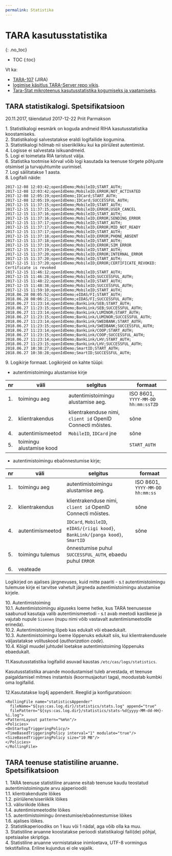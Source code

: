 ```yaml
---
permalink: Statistika
---
```


# TARA kasutusstatistika
{: .no_toc}

- TOC
{:toc}

Vt ka:
- [TARA-107](https://jira.ria.ee/browse/TARA-107) (JIRA)
- [logimise käsitlus TARA-Server repo vikis](https://github.com/e-gov/TARA-Server/wiki/Logimine). 
- [Tara-Stat mikroteenus kasutusstatistika kogumiseks ja vaatamiseks](https://e-gov.github.io/TARA-Stat/Dokumentatsioon). 

## TARA statistikalogi. Spetsifikatsioon

20\.11.2017, täiendatud 2017-12-22 Priit Parmakson

1\.	Statistikalogi eesmärk on koguda andmeid RIHA kasutusstatistika koostamiseks.<br>
2\.	Statistikalogi salvestatakse eraldi logifailide kogumina.<br>
3\.	Statistikalogi hõlmab nii siseriiklikku kui ka piiriülest autentimist.<br>
4\.	Logisse ei salvestata isikuandmeid.<br>
5\.	Logi ei toimetata RIA taristust välja.<br>
6\.	Statistika tootmise kõrval võib logi kasutada ka teenuse tõrgete põhjuste otsimisel ja turvajuhtumite uurimisel.<br>
7\.	Logi säilitatakse 1 aasta.<br>
8\.	Logifaili näide:

````
2017-12-08 12:03:42;openIdDemo;MobileID;START_AUTH;
2017-12-08 12:03:42;openIdDemo;MobileID;ERROR;NOT_ACTIVATED
2017-12-08 12:05:19;openIdDemo;IDCard;START_AUTH;
2017-12-08 12:05:19;openIdDemo;IDCard;SUCCESSFUL_AUTH;
2017-12-15 11:37:15;openIdDemo;MobileID;START_AUTH;
2017-12-15 11:37:15;openIdDemo;MobileID;ERROR;USER_CANCEL
2017-12-15 11:37:16;openIdDemo;MobileID;START_AUTH;
2017-12-15 11:37:16;openIdDemo;MobileID;ERROR;SENDING_ERROR
2017-12-15 11:37:17;openIdDemo;MobileID;START_AUTH;
2017-12-15 11:37:17;openIdDemo;MobileID;ERROR;MID_NOT_READY
2017-12-15 11:37:17;openIdDemo;MobileID;START_AUTH;
2017-12-15 11:37:18;openIdDemo;MobileID;ERROR;PHONE_ABSENT
2017-12-15 11:37:18;openIdDemo;MobileID;START_AUTH;
2017-12-15 11:37:19;openIdDemo;MobileID;ERROR;SIM_ERROR
2017-12-15 11:37:19;openIdDemo;MobileID;START_AUTH;
2017-12-15 11:37:20;openIdDemo;MobileID;ERROR;INTERNAL_ERROR
2017-12-15 11:37:20;openIdDemo;MobileID;START_AUTH;
2017-12-15 11:37:20;openIdDemo;MobileID;ERROR;CERTIFICATE_REVOKED: Certificate is revoked
2017-12-15 11:46:12;openIdDemo;MobileID;START_AUTH;
2017-12-15 11:46:28;openIdDemo;MobileID;SUCCESSFUL_AUTH;
2017-12-15 11:48:22;openIdDemo;MobileID;START_AUTH;
2017-12-15 11:48:38;openIdDemo;MobileID;SUCCESSFUL_AUTH;
2017-12-15 11:59:10;openIdDemo;MobileID;START_AUTH;
2018.06.28 08:05:52;openIdDemo;eIDAS/FI;START_AUTH;
2018.06.28 08:06:21;openIdDemo;eIDAS/FI;SUCCESSFUL_AUTH;
2018.06.27 11:23:14;openIdDemo;BankLink/SEB;START_AUTH;
2018.06.27 11:23:15;openIdDemo;BankLink/SEB;SUCCESSFUL_AUTH;
2018.06.27 11:23:14;openIdDemo;BankLink/LUMINOR;START_AUTH;
2018.06.27 11:23:15;openIdDemo;BankLink/LUMINOR;SUCCESSFUL_AUTH;
2018.06.27 11:23:14;openIdDemo;BankLink/SWEDBANK;START_AUTH;
2018.06.27 11:23:15;openIdDemo;BankLink/SWEDBANK;SUCCESSFUL_AUTH;
2018.06.27 11:23:14;openIdDemo;BankLink/COOP;START_AUTH;
2018.06.27 11:23:15;openIdDemo;BankLink/COOP;SUCCESSFUL_AUTH;
2018.06.27 11:23:14;openIdDemo;BankLink/LHV;START_AUTH;
2018.06.27 11:23:15;openIdDemo;BankLink/LHV;SUCCESSFUL_AUTH;
2018.06.27 10:38:27;openIdDemo;SmartID;START_AUTH;
2018.06.27 10:38:28;openIdDemo;SmartID;SUCCESSFUL_AUTH;
````

9\.	Logikirje formaat. Logikirjeid on kahte tüüpi:

- autentimistoimingu alustamise kirje

| nr	| väli |	selgitus	| formaat	|
|-----|------|------------|---------|
| 1.	| toimingu aeg	| autentimistoimingu alustamise aeg.	| ISO 8601, `YYYY-MM-DD hh:mm:ssTZD` |
| 2.	| klientrakendus	| klientrakenduse nimi, `client id` OpenID Connecti mõistes.	| sõne	|
| 4.	| autentimismeetod	| `MobileID`, `IDCard` jne	| sõne	|
| 5.  | toimingu alustamise kood |   | `START_AUTH` |

- autentimistoimingu ebaõnnestumise kirje;

| nr	| väli |	selgitus	| formaat	|
|-----|------|------------|---------|
| 1.	| toimingu aeg	| autentimistoimingu alustamise aeg.	| ISO 8601, `YYYY-MM-DD hh:mm:ss` |
| 2.	| klientrakendus	| klientrakenduse nimi, `client id` OpenID Connecti mõistes.	| sõne	|
| 4.	| autentimismeetod	| `IDCard`, `MobileID`, `eIDAS/{riigi kood}`, `BankLink/{panga kood}`, `SmartID`	| sõne	|
| 5.  | toimingu tulemus | õnnestumise puhul `SUCCESSFUL_AUTH`, ebaedu puhul `ERROR` |  |
| 6.  | veateade | |  |
 
Logikirjed on ajalises järgnevuses, kuid mitte paariti - s.t autentimistoimingu tulemuse kirje ei tarvitse vahetult järgneda autentimistoimingu alustamise kirjele.

10\.	Autentimistoiming<br>
10\.1\.	Autentimistoimingu alguseks loeme hetke, kus TARA teenusesse saabunud kasutaja valib autentimismeetodi - s.t avab meetodi kastikese ja vajutab nupule `Sisenen` (nupu nimi võib vastavalt autentimismeetodile erineda).<br>
10\.2\.	Autentimistoiming lõpeb kas edukalt või ebaedukalt.<br>
10\.3\.	Autentimistoimingu loeme lõppenuks edukalt siis, kui klientrakendusele väljastatakse volituskood (_authorization code_).<br>
10\.4\.	Kõigil muudel juhtudel loetakse autentimistoiming lõppenuks ebaedukalt.<br>

11\.Kasutusstatistika logifailid asuvad kaustas `/etc/cas/logs/statistics`.

Kasutusstatistika aruande moodustamisel tuleb arvestada, et teenuse paigaldamisel mitmes instantsis (koormusjaoturi taga), moodustab kumbki oma logifailid.

12\.Kasutatakse log4j appenderit. Reeglid ja konfiguratsioon:

````
<RollingFile name="statisticsAppender"
  fileName="${sys:cas.log.dir}/statistics/stats.log" append="true"
  filePattern="${sys:cas.log.dir}/statistics/stats-%d{yyyy-MM-dd-HH}-%i.log">
<PatternLayout pattern="%m%n"/>
<Policies>
<OnStartupTriggeringPolicy/>
<TimeBasedTriggeringPolicy interval="1" modulate="true"/>
<SizeBasedTriggeringPolicy size="10 MB"/>
</Policies>
</RollingFile>
````

## TARA teenuse statistiline aruanne. Spetsifikatsioon

1\.	TARA teenuse statistiline aruanne esitab teenuse kaudu teostatud autentimistoimingute arvu ajaperioodil:<br>
1\.1\.	klientrakenduste lõikes<br>
1\.2\.	piiriülene/siseriiklik lõikes<br>
1\.3\.	välisriikide lõikes<br>
1\.4\.	autentimismeetodite lõikes<br>
1\.5\.	autentimistoimingu õnnestumise/ebaõnnestumise lõikes<br>
1\.6\.	ajalises lõikes.<br>
2\.	Statistikaperioodiks on 1 kuu või 1 nädal, aga võib olla ka muu.<br>
3\.	Statistiline aruanne koostatakse perioodi statistikalogi faili(de) põhjal, spetsiaalse skriptiga.<br>
4\.	Statistiline aruanne vormistatakse inimloetava, UTF-8 vormingus tekstifailina. Eriline kujundus ei ole vajalik.<br>

